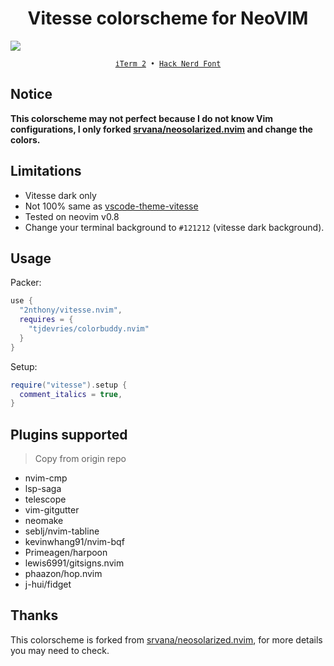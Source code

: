 <h1 align="center">Vitesse colorscheme for NeoVIM</h1>

![](https://cdn.jsdelivr.net/gh/2nthony/statics@main/uPic/0sM65PKGbSg6.png)

<p align="center">
  <sub>
    <samp>
      <a href="https://iterm2.com/">iTerm 2</a> •
      <a href="https://www.nerdfonts.com/">Hack Nerd Font</a>
    </samp>
  </sub>
</p>

## Notice

**This colorscheme may not perfect because I do not know Vim configurations, I only forked [srvana/neosolarized.nvim](https://github.com/svrana/neosolarized.nvim) and change the colors.**

## Limitations

- Vitesse dark only
- Not 100% same as [vscode-theme-vitesse](https://github.com/antfu/vscode-theme-vitesse)
- Tested on neovim v0.8
- Change your terminal background to `#121212` (vitesse dark background).

## Usage

Packer:

```lua
use {
  "2nthony/vitesse.nvim",
  requires = {
    "tjdevries/colorbuddy.nvim"
  }
}
```

Setup:

```lua
require("vitesse").setup {
  comment_italics = true,
}
```

## Plugins supported

> Copy from origin repo

- nvim-cmp
- lsp-saga
- telescope
- vim-gitgutter
- neomake
- seblj/nvim-tabline
- kevinwhang91/nvim-bqf
- Primeagen/harpoon
- lewis6991/gitsigns.nvim
- phaazon/hop.nvim
- j-hui/fidget

## Thanks

This colorscheme is forked from [srvana/neosolarized.nvim](https://github.com/svrana/neosolarized.nvim), for more details you may need to check.
